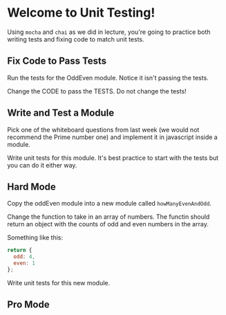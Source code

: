 # Welcome to Unit Testing!

Using `mocha` and `chai` as we did in lecture, you're going to practice both writing tests and fixing code to match unit tests.


## Fix Code to Pass Tests

Run the tests for the OddEven module. Notice it isn't passing the tests. 

Change the CODE to pass the TESTS. Do not change the tests!


## Write and Test a Module

Pick one of the whiteboard questions from last week (we would not recommend the Prime number one) and implement it in javascript inside a module. 

Write unit tests for this module. It's best practice to start with the tests but you can do it either way.


## Hard Mode

Copy the oddEven module into a new module called `howManyEvenAndOdd`. 

Change the function to take in an array of numbers. The functin should return an object with the counts of odd and even numbers in the array.

Something like this:

```javascript
return {
  odd: 4,
  even: 1
};
```

Write unit tests for this new module. 


## Pro Mode
